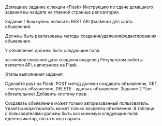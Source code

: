 Домашнее задание к лекции «Flask»
Инструкцию по сдаче домашнего задания вы найдете на главной странице репозитория.

Задание 1
Вам нужно написать REST API (backend) для сайта объявлений.

Должны быть реализованы методы создания/удаления/редактирования объявления.

У объявления должны быть следующие поля:

заголовок
описание
дата создания
владелец
Результатом работы является API, написанное на Flask.

Этапы выполнения задания:

Сделайте роут на Flask.
POST метод должен создавать объявление, GET - получать объявление, DELETE - удалять объявление.
Задание 2 *(не обязательное)
Добавить систему прав.

Создавать объявление может только авторизованный пользователь. Удалять/редактировать может только владелец объявления. В таблице с пользователями должны быть как минимум следующие поля: идентификатор, почта и хэш пароля.